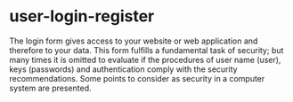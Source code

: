 # user-login-register
The login form gives access to your website or web application and therefore to your data. This form fulfills a fundamental task of security; but many times it is omitted to evaluate if the procedures of user name (user), keys (passwords) and authentication comply with the security recommendations. Some points to consider as security in a computer system are presented.
